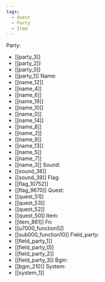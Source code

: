 ```yaml
---
tags:
  - Quest
  - Party
  - Item
---
```

Party:
- [[party_3]]
- [[party_2]]
- [[party_0]]
- [[party_1]]
Name:
- [[name_12]]
- [[name_4]]
- [[name_6]]
- [[name_19]]
- [[name_10]]
- [[name_0]]
- [[name_14]]
- [[name_8]]
- [[name_2]]
- [[name_9]]
- [[name_13]]
- [[name_5]]
- [[name_7]]
- [[name_3]]
Sound:
- [[sound_38]]
- [[sound_39]]
Flag:
- [[flag_10752]]
- [[flag_9670]]
Quest:
- [[quest_51]]
- [[quest_53]]
- [[quest_52]]
- [[quest_50]]
Item:
- [[item_861]]
Fn:
- [[u7000_function5]]
- [[sub000_function10]]
Field_party:
- [[field_party_1]]
- [[field_party_0]]
- [[field_party_2]]
- [[field_party_3]]
Bgm:
- [[bgm_210]]
System:
- [[system_1]]

